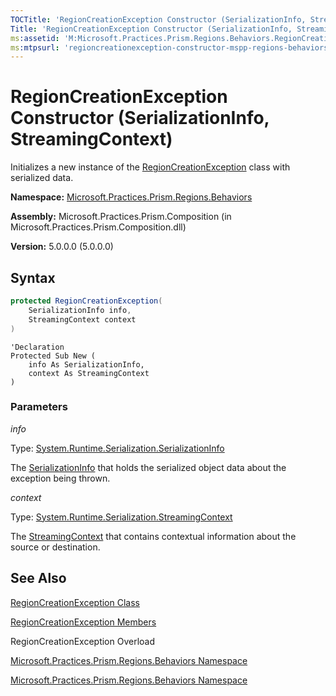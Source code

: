 ```yaml
---
TOCTitle: 'RegionCreationException Constructor (SerializationInfo, StreamingContext)'
Title: 'RegionCreationException Constructor (SerializationInfo, StreamingContext) (Microsoft.Practices.Prism.Regions.Behaviors)'
ms:assetid: 'M:Microsoft.Practices.Prism.Regions.Behaviors.RegionCreationException.\#ctor(System.Runtime.Serialization.SerializationInfo,System.Runtime.Serialization.StreamingContext)'
ms:mtpsurl: 'regioncreationexception-constructor-mspp-regions-behaviors.md'
---
```


# RegionCreationException Constructor (SerializationInfo, StreamingContext)

Initializes a new instance of the [RegionCreationException](/patterns-practices/reference/regioncreationexception-class-mspp-regions-behaviors) class with serialized data.

**Namespace:** [Microsoft.Practices.Prism.Regions.Behaviors](/patterns-practices/reference/mspp-regions-behaviors-namespace)

**Assembly:** Microsoft.Practices.Prism.Composition (in Microsoft.Practices.Prism.Composition.dll)

**Version:** 5.0.0.0 (5.0.0.0)

## Syntax

```C#
protected RegionCreationException(
	SerializationInfo info,
	StreamingContext context
)
```

```VB
'Declaration
Protected Sub New ( 
	info As SerializationInfo,
	context As StreamingContext
)
```

### Parameters

*info*

Type: [System.Runtime.Serialization.SerializationInfo](http://msdn.microsoft.com/en-us/library/a9b6042e)<br/>

The [SerializationInfo](http://msdn.microsoft.com/en-us/library/a9b6042e) that holds the serialized object data about the exception being thrown.

*context*
 
 Type: [System.Runtime.Serialization.StreamingContext](http://msdn.microsoft.com/en-us/library/t16abws5)
 
 The [StreamingContext](http://msdn.microsoft.com/en-us/library/t16abws5) that contains contextual information about the source or destination.

## See Also

[RegionCreationException Class](/patterns-practices/reference/regioncreationexception-class-mspp-regions-behaviors)

[RegionCreationException Members](/patterns-practices/reference/regioncreationexception-members-mspp-regions-behaviors)

RegionCreationException Overload


[Microsoft.Practices.Prism.Regions.Behaviors Namespace](/patterns-practices/reference/mspp-regions-behaviors-namespace)

[Microsoft.Practices.Prism.Regions.Behaviors Namespace](/patterns-practices/reference/mspp-regions-behaviors-namespace)

